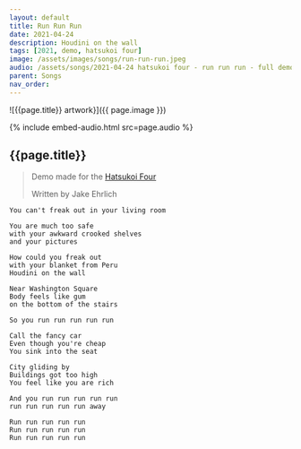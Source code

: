 ```yaml
---
layout: default
title: Run Run Run
date: 2021-04-24
description: Houdini on the wall
tags: [2021, demo, hatsukoi four]
image: /assets/images/songs/run-run-run.jpeg
audio: /assets/songs/2021-04-24 hatsukoi four - run run run - full demo.mp3
parent: Songs
nav_order: 
---
```

![{{page.title}} artwork}]({{ page.image }})

{% include embed-audio.html src=page.audio %}

## {{page.title}}

> Demo made for the [Hatsukoi Four](/bands/hatsukoi-four)
>
>Written by Jake Ehrlich  

```
You can't freak out in your living room

You are much too safe 
with your awkward crooked shelves 
and your pictures

How could you freak out 
with your blanket from Peru
Houdini on the wall

Near Washington Square
Body feels like gum
on the bottom of the stairs

So you run run run run run

Call the fancy car
Even though you're cheap
You sink into the seat

City gliding by
Buildings got too high
You feel like you are rich

And you run run run run run
run run run run run away

Run run run run run
Run run run run run
Run run run run run
```